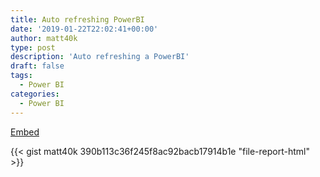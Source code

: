 ```yaml
---
title: Auto refreshing PowerBI
date: '2019-01-22T22:02:41+00:00'
author: matt40k
type: post
description: 'Auto refreshing a PowerBI'
draft: false
tags: 
  - Power BI
categories:
  - Power BI
---
```


[Embed](//matt40k.uk/img/2019/01/embed.png)

{{< gist matt40k 390b113c36f245f8ac92bacb17914b1e "file-report-html" >}}